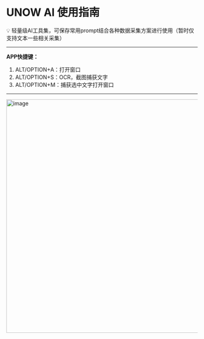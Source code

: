 # UNOW AI 使用指南

<aside>
💡 轻量级AI工具集，可保存常用prompt结合各种数据采集方案进行使用（暂时仅支持文本一些相关采集）
</aside>

---

**APP快捷键：**

1. ALT/OPTION+A：打开窗口
2. ALT/OPTION+S：OCR，截图捕获文字
3. ALT/OPTION+M：捕获选中文字打开窗口

---

<img width="615" alt="image" src="https://github.com/chongqiangchen/UNOW-AI/assets/47734376/bb286566-fb50-46e3-a32e-132bdd6277f1">
